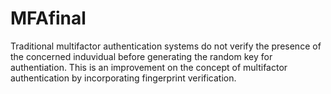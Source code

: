 # MFAfinal
Traditional multifactor authentication systems do not verify the presence of the concerned induvidual before generating the random key for authentiation.
This is an improvement on the concept of multifactor authentication by incorporating fingerprint verification.
